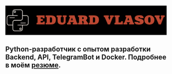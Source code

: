 ![Logo](https://github.com/QuickLike/quicklike/blob/main/assets/logo.png)

## Python-разработчик с опытом разработки Backend, API, TelegramBot и Docker. Подробнее в моём [резюме](https://hh.ru/resume/e7cc54b7ff0e1f7a010039ed1f426749516151).

